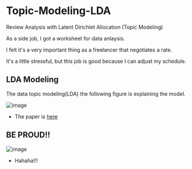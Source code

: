 # Topic-Modeling-LDA
Review Analysis with Latent Dirichlet Allocation (Topic Modeling)


As a side job, I got a worksheet for data anlaysis.

I felt it's a very important thing as a freelancer that negotiates a rate.

It's a little stressful, but this job is good because I can adjust my schedule.



## LDA Modeling
The data topic modeling(LDA) the following figure is explaining the model.

![image](https://user-images.githubusercontent.com/77769026/196339881-b05ae589-d53a-493b-ae29-0b2fa21a6fe6.png)


- The paper is [here](https://www.jmlr.org/papers/volume3/blei03a/blei03a.pdf)


## BE PROUD!!

![image](https://user-images.githubusercontent.com/77769026/198184901-eb42e501-fb57-411e-bb30-45019a3eed90.png)

- Hahaha!!!
